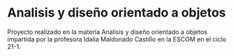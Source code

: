 # Analisis y diseño orientado a objetos

Proyecto realizado en la materia Analisis y diseño orientado a objetos impartida por la profesora Idalia Maldonado Castillo en la ESCOM en el ciclo 21-1. 
